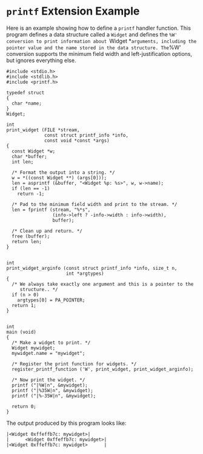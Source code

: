 
# `printf` Extension Example 

Here is an example showing how to define a `printf` handler function.
This program defines a data structure called a `Widget` and defines the `%W' conversion to print information about `Widget *` arguments, including the pointer value and the name stored in the data structure.
The `%W' conversion supports the minimum field width and left-justification options, but ignores everything else. 

```
#include <stdio.h>
#include <stdlib.h>
#include <printf.h>

typedef struct
{
  char *name;
}
Widget;

int
print_widget (FILE *stream,
			  const struct printf_info *info,
			  const void *const *args)
{
  const Widget *w;
  char *buffer;
  int len;

  /* Format the output into a string. */
  w = *((const Widget **) (args[0]));
  len = asprintf (&buffer, "<Widget %p: %s>", w, w->name);
  if (len == -1)
	return -1;

  /* Pad to the minimum field width and print to the stream. */
  len = fprintf (stream, "%*s",
				 (info->left ? -info->width : info->width),
				 buffer);

  /* Clean up and return. */
  free (buffer);
  return len;
}


int
print_widget_arginfo (const struct printf_info *info, size_t n,
					  int *argtypes)
{
  /* We always take exactly one argument and this is a pointer to the
	 structure.. */
  if (n > 0)
	argtypes[0] = PA_POINTER;
  return 1;
}


int
main (void)
{
  /* Make a widget to print. */
  Widget mywidget;
  mywidget.name = "mywidget";

  /* Register the print function for widgets. */
  register_printf_function ('W', print_widget, print_widget_arginfo);

  /* Now print the widget. */
  printf ("|%W|n", &mywidget);
  printf ("|%35W|n", &mywidget);
  printf ("|%-35W|n", &mywidget);

  return 0;
}
```

The output produced by this program looks like: 

```
|<Widget 0xffeffb7c: mywidget>|
|      <Widget 0xffeffb7c: mywidget>|
|<Widget 0xffeffb7c: mywidget>      |
```

